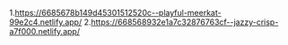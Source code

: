 1.https://6685678b149d45301512520c--playful-meerkat-99e2c4.netlify.app/
2.https://668568932e1a7c32876763cf--jazzy-crisp-a7f000.netlify.app/
